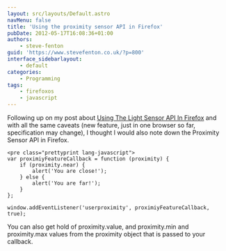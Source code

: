 ```yaml
---
layout: src/layouts/Default.astro
navMenu: false
title: 'Using the proximity sensor API in Firefox'
pubDate: 2012-05-17T16:08:36+01:00
authors:
    - steve-fenton
guid: 'https://www.stevefenton.co.uk/?p=800'
interface_sidebarlayout:
    - default
categories:
    - Programming
tags:
    - firefoxos
    - javascript
---
```


Following up on my post about [Using The Light Sensor API In Firefox](/2012/05/Using-The-Light-Sensor-API-In-Firefox/) and with all the same caveats (new feature, just in one browser so far, specification may change), I thought I would also note down the Proximity Sensor API in Firefox.

```
<pre class="prettyprint lang-javascript">
var proximiyFeatureCallback = function (proximity) {
    if (proximity.near) {
        alert('You are close!');
    } else {
        alert('You are far!');
    }
};

window.addEventListener('userproximity', proximiyFeatureCallback, true);
```
You can also get hold of proximity.value, and proximity.min and proximity.max values from the proximity object that is passed to your callback.